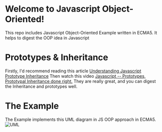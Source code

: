 # Welcome to Javascript Object-Oriented!

This repo includes Javascript Object-Oriented Example written in ECMA5. It helps to digest the OOP idea in Javascript

# Prototypes & Inheritance

Firstly, I'd recommend reading this article [Understanding Javascript Prototype Inheritance](https://hackernoon.com/understanding-javascript-prototype-and-inheritance-d55a9a23bde2)
Then watch this video [Javascript -- Prototypes, Prototypal Inheritance done right.](https://www.youtube.com/watch?v=Yvf_kUBZmXg&t=1791s) They are really great, and you can digest the Inheritance and prototypes well.

# The Example
The Example implements this UML diagram in JS OOP approach in ECMA5.
![UML ](https://i.imgur.com/sGKj1ei.png)
